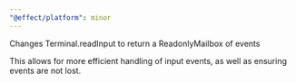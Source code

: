 ```yaml
---
"@effect/platform": minor
---
```


Changes Terminal.readInput to return a ReadonlyMailbox of events

This allows for more efficient handling of input events, as well as ensuring
events are not lost.

